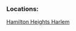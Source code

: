 
### Locations:
[Hamilton Heights    ](https://abner-kahan.github.io/Hamilton-Heights-Citi-Bikes/)
[Harlem     ](https://samprasad20.github.io/honorsproject9/)
